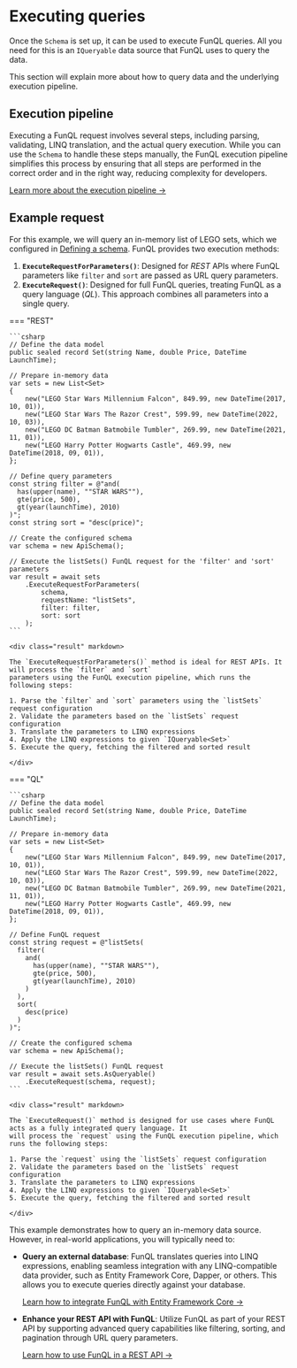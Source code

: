 # Executing queries

Once the `Schema` is set up, it can be used to execute FunQL queries. All you need for this is an `IQueryable` data 
source that FunQL uses to query the data. 

This section will explain more about how to query data and the underlying execution pipeline.

## Execution pipeline

Executing a FunQL request involves several steps, including parsing, validating, LINQ translation, and the actual query 
execution. While you can use the `Schema` to handle these steps manually, the FunQL execution pipeline simplifies this 
process by ensuring that all steps are performed in the correct order and in the right way, reducing complexity for
developers.

[Learn more about the execution pipeline →](pipeline.md)

## Example request

For this example, we will query an in-memory list of LEGO sets, which we configured in [Defining a schema](
../schemas/index.md). FunQL provides two execution methods:

1. **`ExecuteRequestForParameters()`**: Designed for _REST_ APIs where FunQL parameters like `filter` and `sort` are 
   passed as URL query parameters.
2. **`ExecuteRequest()`**: Designed for full FunQL queries, treating FunQL as a query language (_QL_). This approach 
   combines all parameters into a single query.

=== "REST"

    ```csharp
    // Define the data model
    public sealed record Set(string Name, double Price, DateTime LaunchTime);
    
    // Prepare in-memory data
    var sets = new List<Set>
    {
        new("LEGO Star Wars Millennium Falcon", 849.99, new DateTime(2017, 10, 01)),
        new("LEGO Star Wars The Razor Crest", 599.99, new DateTime(2022, 10, 03)),
        new("LEGO DC Batman Batmobile Tumbler", 269.99, new DateTime(2021, 11, 01)),
        new("LEGO Harry Potter Hogwarts Castle", 469.99, new DateTime(2018, 09, 01)),
    };
    
    // Define query parameters
    const string filter = @"and(
      has(upper(name), ""STAR WARS""),
      gte(price, 500),
      gt(year(launchTime), 2010)
    )";
    const string sort = "desc(price)";
    
    // Create the configured schema
    var schema = new ApiSchema();
    
    // Execute the listSets() FunQL request for the 'filter' and 'sort' parameters
    var result = await sets
        .ExecuteRequestForParameters(
            schema, 
            requestName: "listSets", 
            filter: filter, 
            sort: sort
        );
    ```

    <div class="result" markdown>

    The `ExecuteRequestForParameters()` method is ideal for REST APIs. It will process the `filter` and `sort` 
    parameters using the FunQL execution pipeline, which runs the following steps:
    
    1. Parse the `filter` and `sort` parameters using the `listSets` request configuration
    2. Validate the parameters based on the `listSets` request configuration
    3. Translate the parameters to LINQ expressions
    4. Apply the LINQ expressions to given `IQueryable<Set>`
    5. Execute the query, fetching the filtered and sorted result
    
    </div>

=== "QL"

    ```csharp
    // Define the data model
    public sealed record Set(string Name, double Price, DateTime LaunchTime);
    
    // Prepare in-memory data
    var sets = new List<Set>
    {
        new("LEGO Star Wars Millennium Falcon", 849.99, new DateTime(2017, 10, 01)),
        new("LEGO Star Wars The Razor Crest", 599.99, new DateTime(2022, 10, 03)),
        new("LEGO DC Batman Batmobile Tumbler", 269.99, new DateTime(2021, 11, 01)),
        new("LEGO Harry Potter Hogwarts Castle", 469.99, new DateTime(2018, 09, 01)),
    };
    
    // Define FunQL request 
    const string request = @"listSets(
      filter(
        and(
          has(upper(name), ""STAR WARS""),
          gte(price, 500),
          gt(year(launchTime), 2010)
        )
      ),
      sort(
        desc(price)
      )
    )";
    
    // Create the configured schema
    var schema = new ApiSchema();
    
    // Execute the listSets() FunQL request
    var result = await sets.AsQueryable()
        .ExecuteRequest(schema, request);
    ```

    <div class="result" markdown>
    
    The `ExecuteRequest()` method is designed for use cases where FunQL acts as a fully integrated query language. It 
    will process the `request` using the FunQL execution pipeline, which runs the following steps:
    
    1. Parse the `request` using the `listSets` request configuration
    2. Validate the parameters based on the `listSets` request configuration
    3. Translate the parameters to LINQ expressions
    4. Apply the LINQ expressions to given `IQueryable<Set>`
    5. Execute the query, fetching the filtered and sorted result

    </div>

This example demonstrates how to query an in-memory data source. However, in real-world applications, you will typically 
need to:

- **Query an external database**: FunQL translates queries into LINQ expressions, enabling seamless integration with any
  LINQ-compatible data provider, such as Entity Framework Core, Dapper, or others. This allows you to execute queries 
  directly against your database.

    [Learn how to integrate FunQL with Entity Framework Core →](../integrations/efcore.md)

- **Enhance your REST API with FunQL**: Utilize FunQL as part of your REST API by supporting advanced query capabilities 
  like filtering, sorting, and pagination through URL query parameters.
    
    [Learn how to use FunQL in a REST API →](../examples/webapi.md)
